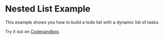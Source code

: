 # Nested List Example

This example shows you how to build a todo list with a dynamic list of tasks.

<!-- sandbox src="/examples/nested-list?module=/app/routes/index.tsx" -->

Try it out on [Codesandbox](https://codesandbox.io/s/github/edmundhung/conform/tree/main/examples/nested-list?file=/app/routes/index.tsx).

<!-- /sandbox -->

